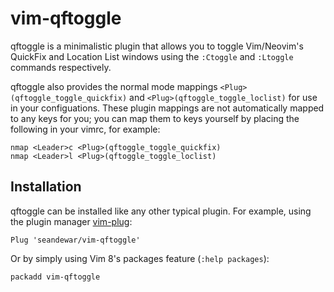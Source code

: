 # vim-qftoggle

qftoggle is a minimalistic plugin that allows you to toggle Vim/Neovim's
QuickFix and Location List windows using the `:Ctoggle` and `:Ltoggle` commands
respectively.

qftoggle also provides the normal mode mappings
`<Plug>(qftoggle_toggle_quickfix)` and `<Plug>(qftoggle_toggle_loclist)` for
use in your configuations. These plugin mappings are not automatically mapped
to any keys for you; you can map them to keys yourself by placing the following
in your vimrc, for example:

```vim
nmap <Leader>c <Plug>(qftoggle_toggle_quickfix)
nmap <Leader>l <Plug>(qftoggle_toggle_loclist)
```

## Installation

qftoggle can be installed like any other typical plugin. For example, using the
plugin manager [vim-plug](https://github.com/junegunn/vim-plug):

```vim
Plug 'seandewar/vim-qftoggle'
```

Or by simply using Vim 8's packages feature (`:help packages`):

```vim
packadd vim-qftoggle
```
